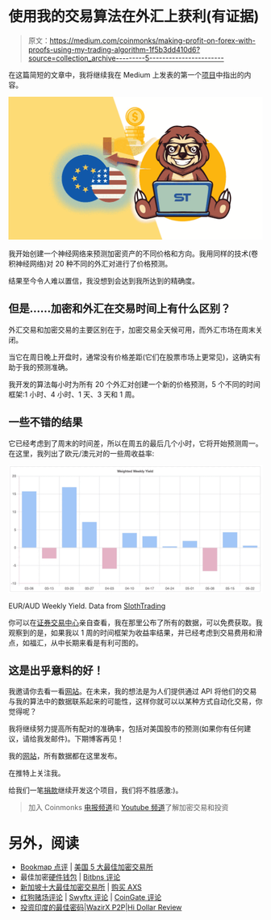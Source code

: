 # 使用我的交易算法在外汇上获利(有证据)

> 原文：<https://medium.com/coinmonks/making-profit-on-forex-with-proofs-using-my-trading-algorithm-1f5b3dd410d6?source=collection_archive---------5----------------------->

在这篇简短的文章中，我将继续我在 Medium 上发表的第一个[项目](/coinmonks/i-developed-a-profitable-trading-algorithm-with-proofs-24d08b1c0298)中指出的内容。

![](img/da46d849bf4862b632b5c714c2a30c12.png)

我开始创建一个神经网络来预测加密资产的不同价格和方向。我用同样的技术(卷积神经网络)对 20 种不同的外汇对进行了价格预测。

结果至今令人难以置信，我没想到会达到我所达到的精确度。

## 但是……加密和外汇在交易时间上有什么区别？

外汇交易和加密交易的主要区别在于，加密交易全天候可用，而外汇市场在周末关闭。

当它在周日晚上开盘时，通常没有价格差距(它们在股票市场上更常见)，这确实有助于我的预测准确。

我开发的算法每小时为所有 20 个外汇对创建一个新的价格预测，5 个不同的时间框架:1 小时、4 小时、1 天、3 天和 1 周。

## 一些不错的结果

它已经考虑到了周末的时间差，所以在周五的最后几个小时，它将开始预测周一。在这里，我列出了欧元/澳元对的一些周收益率:

![](img/da16496cf30b65e245f2d6c885da18ad.png)

EUR/AUD Weekly Yield. Data from [SlothTrading](https://slothtrading.com)

你可以在[证券交易中心](https://slothtrading.com)亲自查看，我在那里公布了所有的数据，可以免费获取。我观察到的是，如果我以 1 周的时间框架为收益率结果，并已经考虑到交易费用和滑点，如福汇，从中长期来看是有利可图的。

## 这是出乎意料的好！

我邀请你去看一看[网站](https://slothtrading.com)。在未来，我的想法是为人们提供通过 API 将他们的交易与我的算法中的数据联系起来的可能性，这样你就可以以某种方式自动化交易，你觉得呢？

我将继续努力提高所有配对的准确率，包括对美国股市的预测(如果你有任何建议，请给我发邮件)。下期博客再见！

我的[网站](https://slothtrading.com/)，所有数据都在这里发布。

在推特上关注我。

给我们一笔[捐款](https://ko-fi.com/slothtrading)继续开发这个项目，我们将不胜感激:)。

> 加入 Coinmonks [电报频道](https://t.me/coincodecap)和 [Youtube 频道](https://www.youtube.com/c/coinmonks/videos)了解加密交易和投资

# 另外，阅读

*   [Bookmap 点评](https://coincodecap.com/bookmap-review-2021-best-trading-software) | [美国 5 大最佳加密交易所](https://coincodecap.com/crypto-exchange-usa)
*   最佳加密[硬件钱包](/coinmonks/hardware-wallets-dfa1211730c6) | [Bitbns 评论](/coinmonks/bitbns-review-38256a07e161)
*   [新加坡十大最佳加密交易所](https://coincodecap.com/crypto-exchange-in-singapore) | [购买 AXS](https://coincodecap.com/buy-axs-token)
*   [红狗赌场评论](https://coincodecap.com/red-dog-casino-review) | [Swyftx 评论](https://coincodecap.com/swyftx-review) | [CoinGate 评论](https://coincodecap.com/coingate-review)
*   [投资印度的最佳密码](https://coincodecap.com/best-crypto-to-invest-in-india-in-2021)|[WazirX P2P](https://coincodecap.com/wazirx-p2p)|[Hi Dollar Review](https://coincodecap.com/hi-dollar-review)